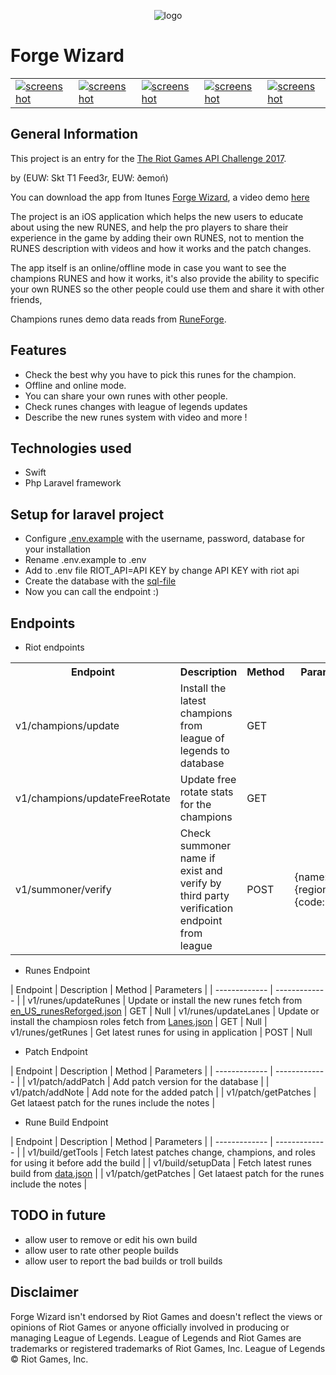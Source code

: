 <p align="center"><img src="https://image.prntscr.com/image/95kB4FcaRbaGbILlaxlxqA.png" alt="logo" title="logo" /></p>

# Forge Wizard

<table>
  <tr>
    <td><a href="https://image.prntscr.com/image/VonEf-JZRzilGMM3x5wuIg.png"><img src="https://image.prntscr.com/image/VonEf-JZRzilGMM3x5wuIg.png" alt="screenshot" title="screenshot" /></a></td>
    <td><a href="https://image.prntscr.com/image/_BncBgN9StCNArvFjsZLvA.png"><img src="https://image.prntscr.com/image/_BncBgN9StCNArvFjsZLvA.png" alt="screenshot" title="screenshot" /></a></td>
    <td><a href="https://image.prntscr.com/image/8FnvWCJlSnq5WB9yoviIBw.png"><img src="https://image.prntscr.com/image/8FnvWCJlSnq5WB9yoviIBw.png" alt="screenshot" title="screenshot" /></a></td>
            <td><a href="https://image.prntscr.com/image/HvIZyBWNRlmdJOeuNWjvLA.png"><img src="https://image.prntscr.com/image/HvIZyBWNRlmdJOeuNWjvLA.png" alt="screenshot" title="screenshot" /></a></td>
    <td><a href="https://image.prntscr.com/image/pvCZTWgaTsa_1cxcrnzLag.png"><img src="https://image.prntscr.com/image/pvCZTWgaTsa_1cxcrnzLag.png" alt="screenshot" title="screenshot" /></a></td>
  </tr>
</table>
  

## General Information

This project is an entry for the [The Riot Games API Challenge 2017](https://discussion.developer.riotgames.com/articles/4395/the-riot-games-api-challenge-2017.html).

by (EUW: Skt T1 Feed3r, EUW: ðemoń)

You can download the app from Itunes [Forge Wizard](https://itunes.apple.com), a video demo [here](https://youtu.be/m943wpkSOiI)


The project is an iOS application which helps the new users to educate about using the new RUNES, and help the pro players to share their experience in the game by adding their own RUNES, not to mention the RUNES description with videos and how it works and the patch changes.

The app itself is an online/offline mode in case you want to see the champions RUNES and how it works, it's also provide the ability to specific your own RUNES so the other people could use them and share it with other friends,

Champions runes demo data reads from [RuneForge](http://runeforge.gg).

## Features

* Check the best why you have to pick this runes for the champion.
* Offline and online mode.
* You can share your own runes with other people.
* Check runes changes with league of legends updates
* Describe the new runes system with video and more !

## Technologies used

- Swift 
- Php Laravel framework

## Setup for laravel project

- Configure [.env.example](Web/.env.example) with the username, password, database for your installation
- Rename .env.example to .env
- Add to .env file RIOT_API=API KEY by change API KEY with riot api
- Create the database with the [sql-file](forgewizard.sql)
- Now you can call the endpoint :)


## Endpoints

- Riot endpoints

<table>
  <tr>
    <th>Endpoint</th>
    <th>Description</th>
    <th>Method</th>
    <th>Parameters</th>
  </tr>
  <tr>
    <td>v1/champions/update</td>
    <td>Install the latest champions from league of legends to database</td>
    <td>GET</td>
    <td></td>
  </tr>
    <tr>
    <td>v1/champions/updateFreeRotate</td>
    <td>Update free rotate stats for the champions</td>
    <td>GET</td>
    <td></td>
  </tr>
    <tr>
    <td>v1/summoner/verify</td>
    <td>Check summoner name if exist and verify by third party verification endpoint from league</td>
    <td>POST</td>
    <td>
      {name:String}
      {region:String}
      {code:String}
    </td>
  </tr>
</table>

- Runes Endpoint

| Endpoint  | Description | Method | Parameters |
| ------------- | ------------- |
| v1/runes/updateRunes  | Update or install the new runes fetch from [en_US_runesReforged.json](Web/public/en_US_runesReforged.json) | GET | Null
| v1/runes/updateLanes  | Update or install the champiosn roles fetch from [Lanes.json](Web/public/Lanes.json)  | GET | Null
| v1/runes/getRunes | Get latest runes for using in application | POST | Null


- Patch Endpoint

| Endpoint  | Description | Method | Parameters |
| ------------- | ------------- |
| v1/patch/addPatch  | Add patch version for the database  |
| v1/patch/addNote  | Add note for the added patch |
| v1/patch/getPatches | Get lataest patch for the runes include the notes |



- Rune Build Endpoint

| Endpoint  | Description | Method | Parameters |
| ------------- | ------------- |
| v1/build/getTools  | Fetch latest patches change, champions, and roles for using it before add the build |
| v1/build/setupData  | Fetch latest runes build from [data.json](Web/public/data.json) |
| v1/patch/getPatches | Get lataest patch for the runes include the notes |


## TODO in future 

* allow user to remove or edit his own build
* allow user to rate other people builds
* allow user to report the bad builds or troll builds


## Disclaimer 

Forge Wizard isn't endorsed by Riot Games and doesn't reflect the views or opinions of Riot Games or anyone officially involved in producing or managing League of Legends. League of Legends and Riot Games are trademarks or registered trademarks of Riot Games, Inc. League of Legends © Riot Games, Inc.



